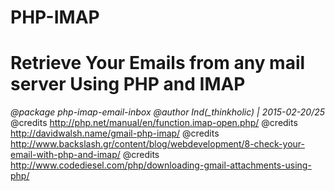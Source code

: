 # PHP-IMAP
# Retrieve Your Emails from any mail server Using PHP and IMAP

*@package php-imap-email-inbox*
*@author Ind(_thinkholic) | 2015-02-20/25*
@credits http://php.net/manual/en/function.imap-open.php/ 
@credits http://davidwalsh.name/gmail-php-imap/ 
@credits http://www.backslash.gr/content/blog/webdevelopment/8-check-your-email-with-php-and-imap/ 
@credits http://www.codediesel.com/php/downloading-gmail-attachments-using-php/ 
